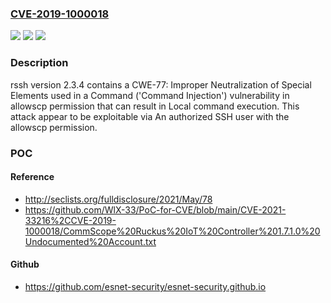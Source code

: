 ### [CVE-2019-1000018](https://cve.mitre.org/cgi-bin/cvename.cgi?name=CVE-2019-1000018)
![](https://img.shields.io/static/v1?label=Product&message=n%2Fa&color=blue)
![](https://img.shields.io/static/v1?label=Version&message=n%2Fa&color=blue)
![](https://img.shields.io/static/v1?label=Vulnerability&message=n%2Fa&color=brighgreen)

### Description

rssh version 2.3.4 contains a CWE-77: Improper Neutralization of Special Elements used in a Command ('Command Injection') vulnerability in allowscp permission that can result in Local command execution. This attack appear to be exploitable via An authorized SSH user with the allowscp permission.

### POC

#### Reference
- http://seclists.org/fulldisclosure/2021/May/78
- https://github.com/WlX-33/PoC-for-CVE/blob/main/CVE-2021-33216%2CCVE-2019-1000018/CommScope%20Ruckus%20IoT%20Controller%201.7.1.0%20Undocumented%20Account.txt

#### Github
- https://github.com/esnet-security/esnet-security.github.io

